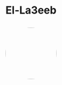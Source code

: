 # <p align="center"> El-La3eeb </p>
<p align="center" style="margin-top:6%;margin-bottom:6%;">
 <img style = "width:140px; height:140px; border-radius:100%" src="/images/ball.gif" />
</p>